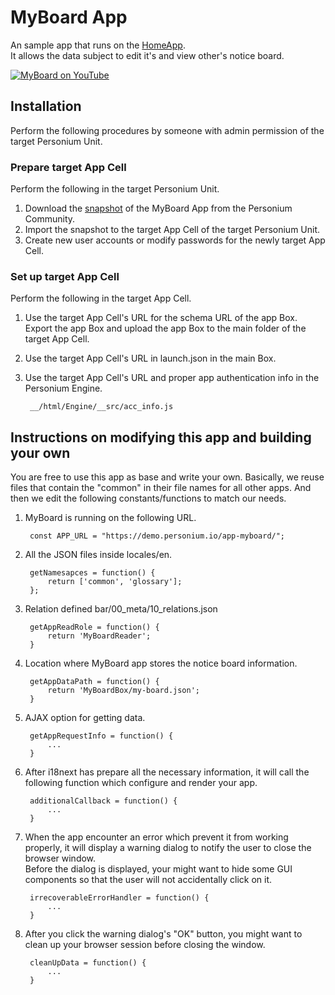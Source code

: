 # MyBoard App  
An sample app that runs on the [HomeApp](http://personium.io/demo/home-app/).  
It allows the data subject to edit it's and view other's notice board.  

[![MyBoard on YouTube](https://i.ytimg.com/vi/X_djQih94tU/1.jpg)](https://youtu.be/X_djQih94tU)  

## Installation  
Perform the following procedures by someone with admin permission of the target Personium Unit.  

### Prepare target App Cell  
Perform the following in the target Personium Unit.  

1. Download the [snapshot](https://app-myboard.appdev.personium.io/__/app-myboard-clone.zip) of the MyBoard App from the Personium Community.  
1. Import the snapshot to the target App Cell of the target Personium Unit.  
1. Create new user accounts or modify passwords for the newly target App Cell.  

### Set up target App Cell  
Perform the following in the target App Cell.  

1. Use the target App Cell's URL for the schema URL of the app Box.  
Export the app Box and upload the app Box to the main folder of the target App Cell.  
1. Use the target App Cell's URL in launch.json in the main Box.  
1. Use the target App Cell's URL and proper app authentication info in the Personium Engine.  

        __/html/Engine/__src/acc_info.js  

## Instructions on modifying this app and building your own  
You are free to use this app as base and write your own.  Basically, we reuse files that contain the "common" in their file names for all other apps. And then we edit the following constants/functions to match our needs.  

1. MyBoard is running on the following URL.  

		const APP_URL = "https://demo.personium.io/app-myboard/";

1. All the JSON files inside locales/en.  

		getNamesapces = function() {
		    return ['common', 'glossary'];
		};

1. Relation defined bar/00_meta/10_relations.json  

		getAppReadRole = function() {
		    return 'MyBoardReader';
		}

1. Location where MyBoard app stores the notice board information.  

		getAppDataPath = function() {
		    return 'MyBoardBox/my-board.json';
		}

1. AJAX option for getting data.  

		getAppRequestInfo = function() {
		    ...
		}

1. After i18next has prepare all the necessary information, it will call the following function which configure and render your app.  

		additionalCallback = function() {
			...
		}

1. When the app encounter an error which prevent it from working properly, it will display a warning dialog to notify the user to close the browser window.  
Before the dialog is displayed, your might want to hide some GUI components so that the user will not accidentally click on it.   

		irrecoverableErrorHandler = function() {
			...
		}

1. After you click the warning dialog's "OK" button, you might want to clean up your browser session before closing the window.  

		cleanUpData = function() {
			...
		}
